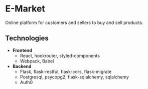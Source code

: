 # E-Market
Online platform for customers and sellers to buy and sell products.

## Technologies
- **Frontend**
    - React, hookrouter, styled-components
    - Webpack, Babel
- **Backend**
    - Flask, flask-restful, flask-cors, flask-migrate
    - Postgresql, psycopg2, flask-sqlalchemy, sqlalchemy
    - Auth0